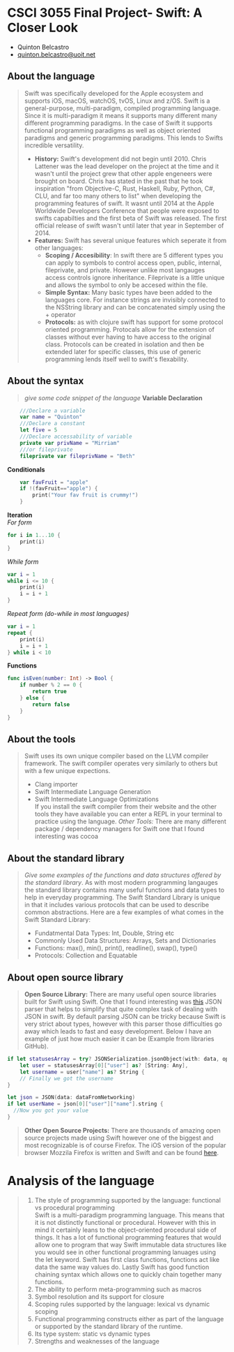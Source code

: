 # CSCI 3055 Final Project- Swift: A Closer Look

- Quinton Belcastro
- quinton.belcastro@uoit.net

## About the language

> Swift was specifically developed for the Apple ecosystem and supports iOS, macOS, watchOS, tvOS, Linux and z/OS. Swift is a general-purpose, multi-paradigm, compiled programming language. Since it is multi-paradigm it means it supports many different many different programming paradigms. In the case of Swift it supports functional programming paradigms as well as object oriented paradigms and generic programming paradigms. This lends to Swifts incredible versatility.
>
> - **History:** Swift's development did not begin until 2010. Chris Lattener was the lead developer on the project at the time and it wasn't until the project grew that other apple engeneers were brought on board. Chris has stated in the past that he took inspiration "from Objective-C, Rust, Haskell, Ruby, Python, C#, CLU, and far too many others to list" when developing the programming features of swift. It wasnt until 2014 at the Apple Worldwide Developers Conference that people were exposed to swifts capabilties and the first beta of Swift was released. The first official release of swift wasn't until later that year in September of 2014.
> - **Features:** Swift has several unique features which seperate it from other languages:
>     - **Scoping / Accesibility**: In swift there are 5 different types you can apply to symbols to control access open, public, internal, fileprivate, and private. However unlike most langauges access controls ignore inheritance. Fileprivate is a little unique and allows the symbol to only be accesed within the file.
>     - **Simple Syntax:** Many basic types have been added to the languages core. For instance strings are invisibly connected to the NSString library and can be concatenated simply using the + operator
>     - **Protocols:** as with clojure swift has support for some protocol oriented programming. Protocals allow for the extension of classes without ever having to have access to the original class. Protocols can be created in isolation and then be extended later for specific classes, this use of generic programming lends itself well to swift's flexability. 

## About the syntax

> _give some code snippet of the language_
**Variable Declaration**
```swift
    ///Declare a variable
    var name = "Quinton"
    ///Declare a constant
    let five = 5
    ///Declare accessability of variable
    private var privName = "Mirriam"
    ///or fileprivate
    fileprivate var fileprivName = "Beth"
```
**Conditionals**
```swift
    var favFruit = "apple"
    if !(favFruit=="apple") {
        print("Your fav fruit is crummy!")
    }
```
**Iteration** <br />
*For form*
```swift
for i in 1...10 {
    print(i)
}
```
*While form*
```swift
var i = 1
while i <= 10 {
    print(i)
    i = i + 1
}
```
*Repeat form (do-while in most languages)*
```swift
var i = 1
repeat {
    print(i)
    i = i + 1
} while i < 10
```
**Functions**
```swift
func isEven(number: Int) -> Bool {
    if number % 2 == 0 {
        return true
    } else {
        return false
    }
}
```
## About the tools

> Swift uses its own unique compiler based on the LLVM compiler framework. The swift compiler operates very similarly to others but with a few unique expections.
> - Clang importer
> - Swift Intermediate Language Generation
> - Swift Intermediate Language Optimizations <br />
> If you install the swift compiler from their website and the other tools they have available you can enter a REPL in your terminal to practice using the language.
> *Other Tools:* There are many different package / dependency managers for Swift one that I found interesting was cocoa

## About the standard library

> _Give some examples of the functions and data structures
> offered by the standard library_.
> As with most modern programming langauges the standard library contains many useful functions and data types to help in everyday programming. The Swift Standard Library is unique in that it includes various protocols that can be used to describe common abstractions.  Here are a few examples of what comes in the Swift Standard Library:
> - Fundatmental Data Types: Int, Double, String etc
> - Commonly Used Data Structures: Arrays, Sets and Dictionaries
> - Functions: max(), min(), print(), readline(), swap(), type()
> - Protocols: Collection and Equatable

## About open source library

> **Open Source Library:** There are many useful open source libraries built for Swift using Swift. One that I found interesting was [this](https://github.com/SwiftyJSON/SwiftyJSON) JSON parser that helps to simplify that quite complex task of dealing with JSON in swift. By default parsing JSON can be tricky because Swift is very strict about types, however with this parser those difficulties go away which leads to fast and easy development. Below I have an example of just how much easier it can be (Example from libraries GitHub).<br />
```swift
if let statusesArray = try? JSONSerialization.jsonObject(with: data, options: .allowFragments) as? [[String: Any]],
    let user = statusesArray[0]["user"] as? [String: Any],
    let username = user["name"] as? String {
    // Finally we got the username
}
```
```swift
let json = JSON(data: dataFromNetworking)
if let userName = json[0]["user"]["name"].string {
  //Now you got your value
}
```
> **Other Open Source Projects:** There are thousands of amazing open source projects made using Swift however one of the biggest and most recognizable is of course Firefox. The iOS version of the popular browser Mozzila Firefox is written and Swift and can be found [here](https://github.com/mozilla-mobile/firefox-ios).

# Analysis of the language

> 1. The style of programming supported by the language: functional vs procedural programming <br />
Swift is a multi-paradigm programming language. This means that it is not distinctly functional or procedural. However with this in mind it certainly leans to the object-oriented procedural side of things. It has a lot of functional programming features that would allow one to program that way Swift immutable data structures like you would see in other functional programming lanuages using the let keyword. Swift has first class functions, functions act like data the same way values do. Lastly Swift has good function chaining syntax which allows one to quickly chain together many functions. <br />
> 2. The ability to perform meta-programming such as macros <br />
> 3. Symbol resolution and its support for closure <br />
> 4. Scoping rules supported by the language: lexical vs dynamic scoping <br />
> 5. Functional programming constructs either as part of the language or supported by the standard library of the runtime. <br />
> 6. Its type system: static vs dynamic types <br />
> 7. Strengths and weaknesses of the language <br />





